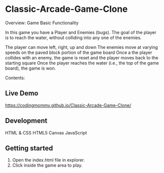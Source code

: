 # Classic-Arcade-Game-Clone

Overview: Game Basic Functionality

In this game you have a Player and Enemies (bugs). The goal of the player is to reach the water, without colliding into any one of the enemies.

The player can move left, right, up and down
The enemies move at varying speeds on the paved block portion of the game board
Once a the player collides with an enemy, the game is reset and the player moves back to the starting square
Once the player reaches the water (i.e., the top of the game board), the game is won.

Contents:

## Live Demo
https://codingmommy.github.io/Classic-Arcade-Game-Clone/

## Development
HTML & CSS
HTML5 Canvas
JavaScript

## Getting started
1. Open the index.html file in explorer.
2. Click inside the game area to play.
